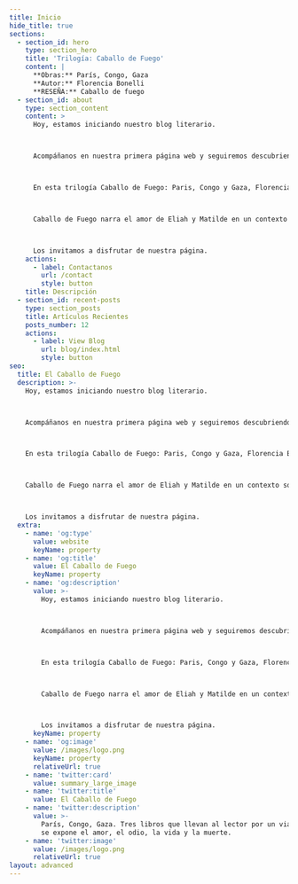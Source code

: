 ```yaml
---
title: Inicio
hide_title: true
sections:
  - section_id: hero
    type: section_hero
    title: 'Trilogía: Caballo de Fuego'
    content: |
      **Obras:** París, Congo, Gaza
      **Autor:** Florencia Bonelli
      **RESEÑA:** Caballo de fuego
  - section_id: about
    type: section_content
    content: >
      Hoy, estamos iniciando nuestro blog literario.



      Acompáñanos en nuestra primera página web y seguiremos descubriendo el mundo real.



      En esta trilogía Caballo de Fuego: Paris, Congo y Gaza, Florencia Bonelli nos sorprende por su lenguaje, historicidad y ese estímulo constante a través de sus personajes que nos mantienen despiertos y soñando. Para la escritora fue un reto y para el lector es y será el vuelo de la imaginación con la realidad que lo circunda. Conjugar ambos es sentir, pensar y vivir. 



      Caballo de Fuego narra el amor de Eliah y Matilde en un contexto socio histórico múltiple donde la lucha del desvalido se debilita por la influencia torrencial del poder sobre los recursos naturales y humanos. 



      Los invitamos a disfrutar de nuestra página.
    actions:
      - label: Contactanos
        url: /contact
        style: button
    title: Descripción
  - section_id: recent-posts
    type: section_posts
    title: Artículos Recientes
    posts_number: 12
    actions:
      - label: View Blog
        url: blog/index.html
        style: button
seo:
  title: El Caballo de Fuego
  description: >-
    Hoy, estamos iniciando nuestro blog literario.



    Acompáñanos en nuestra primera página web y seguiremos descubriendo el mundo real.



    En esta trilogía Caballo de Fuego: Paris, Congo y Gaza, Florencia Bonelli nos sorprende por su lenguaje, historicidad y ese estímulo constante a través de sus personajes que nos mantienen despiertos y soñando. Para la escritora fue un reto y para el lector es y será el vuelo de la imaginación con la realidad que lo circunda. Conjugar ambos es sentir, pensar y vivir. 



    Caballo de Fuego narra el amor de Eliah y Matilde en un contexto socio histórico múltiple donde la lucha del desvalido se debilita por la influencia torrencial del poder sobre los recursos naturales y humanos. 



    Los invitamos a disfrutar de nuestra página.
  extra:
    - name: 'og:type'
      value: website
      keyName: property
    - name: 'og:title'
      value: El Caballo de Fuego
      keyName: property
    - name: 'og:description'
      value: >-
        Hoy, estamos iniciando nuestro blog literario.



        Acompáñanos en nuestra primera página web y seguiremos descubriendo el mundo real.



        En esta trilogía Caballo de Fuego: Paris, Congo y Gaza, Florencia Bonelli nos sorprende por su lenguaje, historicidad y ese estímulo constante a través de sus personajes que nos mantienen despiertos y soñando. Para la escritora fue un reto y para el lector es y será el vuelo de la imaginación con la realidad que lo circunda. Conjugar ambos es sentir, pensar y vivir. 



        Caballo de Fuego narra el amor de Eliah y Matilde en un contexto socio histórico múltiple donde la lucha del desvalido se debilita por la influencia torrencial del poder sobre los recursos naturales y humanos. 



        Los invitamos a disfrutar de nuestra página.
      keyName: property
    - name: 'og:image'
      value: /images/logo.png
      keyName: property
      relativeUrl: true
    - name: 'twitter:card'
      value: summary_large_image
    - name: 'twitter:title'
      value: El Caballo de Fuego
    - name: 'twitter:description'
      value: >-
        París, Congo, Gaza. Tres libros que llevan al lector por un viaje donde
        se expone el amor, el odio, la vida y la muerte.
    - name: 'twitter:image'
      value: /images/logo.png
      relativeUrl: true
layout: advanced
---
```

